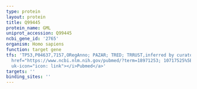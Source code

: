 ```yaml
---
type: protein
layout: protein
title: Q99445
protein_name: GML
uniprot_accession: Q99445
ncbi_gene_id: '2765'
organism: Homo sapiens
function: target gene
tfs: 'TP53,P04637,7157,ORegAnno; PAZAR; TRED; TRRUST,inferred by curator,&ensp;<a
  href="https://www.ncbi.nlm.nih.gov/pubmed/?term=18971253; 10717525%5Buid%5D" target="_blank"><i
  uk-icon="icon: link"></i>Pubmed</a>'
targets: ''
binding_sites: ''
---
```

